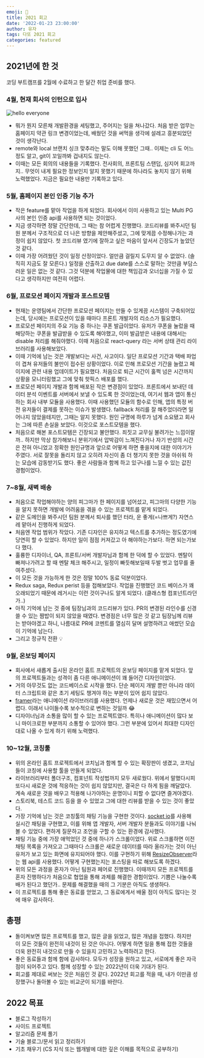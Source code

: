 ```yaml
---
emoji: 🔬
title: 2021 회고
date: '2022-01-23 23:00:00'
author: 유자
tags: 다또 2021 회고
categories: featured
---
```



## 2021년에 한 것
코딩 부트캠프를 2월에 수료하고 한 달간 취업 준비를 했다. 
### 4월, 현재 회사의 인턴으로 입사

![hello everyone](https://s3.us-west-2.amazonaws.com/secure.notion-static.com/c0601bfb-63cb-4bc7-9f9e-26dbb503e64b/Untitled.png?X-Amz-Algorithm=AWS4-HMAC-SHA256&X-Amz-Content-Sha256=UNSIGNED-PAYLOAD&X-Amz-Credential=AKIAT73L2G45EIPT3X45%2F20220123%2Fus-west-2%2Fs3%2Faws4_request&X-Amz-Date=20220123T113231Z&X-Amz-Expires=86400&X-Amz-Signature=68808afd25fd6d50e9039d0917586c91d63de4d2a77a2c012ef802b4c6c2ea20&X-Amz-SignedHeaders=host&response-content-disposition=filename%20%3D%22Untitled.png%22&x-id=GetObject)

- 뭐가 뭔지 모른채 개발환경을 세팅했고, 주어지는 일을 쳐나갔다. 처음 받은 업무는 홈페이지 약관 링크 변경이었는데, 배웠던 것을 써먹을 생각에 설레고 흥분되었던 것이 생각난다. 
- remote와 local 브랜치 싱크 맞추라는 말도 이해 못했던 그때.. 이제는 cli 도 어느정도 알고, git이 꼬일까봐 겁내지도 않는다.
- 이때는 모든 회의의 내용들을 기록했다. 전사회의, 프론트팀 스탠덥, 심지어 회고까지.. 무엇이 내게 필요한 정보인지 알지 못했기 때문에 하나라도 놓치지 않기 위해 노력했었다. 지금은 필요한 내용만 기록하고 있다. 

### 5월, 홈페이지 본인 인증 기능 추가
- 작은 feature를 맡아 작업을 하게 되었다. 회사에서 이미 사용하고 있는 Multi PG사의 본인 인증 api를 사용하면 되는 것이었다. 
- 지금 생각하면 정말 간단한데, 그 때는 참 어렵게 진행했다. 코드리뷰를 봐주시던 팀원 분께서 구조적으로 더 나은 방향을 제안해주셨고, 그에 맞게끔 수정해나가는 과정이 쉽지 않았다. 첫 코드리뷰 였기에 잘하고 싶은 마음이 앞서서 긴장도가 높았던 것 같다. 
- 이때 가장 어려웠던 것이 일정 산정이었다. 얼만큼 걸릴지 도무지 알 수 없었다. (솔직히 지금도 잘 모른다.) 일정을 산출하고 due date를 스스로 말하는 것만큼 부담스러운 일은 없는 것 같다. 그것 덕분에 작업물에 대한 책임감과 오너십을 가질 수 있다고 생각하지만 여전히 어렵다.

### 6월, 프로모션 페이지 개발과 포스트모템
- 현재는 운영팀에서 간단한 프로모션 페이지는 만들 수 있게끔 시스템이 구축되어있는데, 당시에는 프로모션이 있을 때마다 프론트 개발자의 리소스가 필요했다. 
- 프로모션 페이지의 주요 기능 중 하나는 쿠폰 발급이었다. 유저가 쿠폰을 눌렀을 때 해당하는 쿠폰을 발급받을 수 있도록 해야했고, 이미 발급받은 내용에 대해서는 disable 처리를 해줘야했다. 이때 처음으로 react-query 라는 서버 상태 관리 라이브러리를 사용해보았다. 
- 이때 기억에 남는 것은 개발보다는 사건, 사고이다. 일단 프로모션 기간과 택배 파업이 겹쳐 유저들의 불만이 접수된 상황이었다. 이로 인해 프로모션 기간을 늘렸고 페이지에 관련 내용 업데이트가 필요했다. 처음으로 퇴근 시간이 훌쩍 넘은 시간까지 상황을 모니터링했고 그에 맞춰 핫픽스 배포를 했다. 
- 프로모션 페이지 개발과 함께 배포된 작은 변경점이 있었다. 프론트에서 보내던 데이터 분석 이벤트를 서버에서 보낼 수 있도록 한 것이었는데, 여기서 웹과 앱이 통신하는 회사 내부 모듈을 사용했다. 이때 사용했던 모듈의 함수로 인해, 앱의 특정 버전 유저들이 결제를 못하는 이슈가 발생했다. fallback 처리를 잘 해주었더라면 일어나지 않았을테지만, 그때는 알지 못했다. 원인 규명에 하루가 넘게 소요됐고 회사는 그에 따른 손실을 보았다. 이것으로 포스트모템을 했다. 
- 처음으로 해본 포스트모템은 긴장되고 불안했다. 죄짓고 교무실 불려가는 느낌이랄까.. 하지만 막상 참가해보니 분위기에서 압박감이 느껴진다거나 자기 반성의 시간은 전혀 아니었고 정확한 원인규명과 앞으로 어떻게 하면 좋을지에 대한 이야기가 주였다. 서로 잘못을 돌리지 않고 오히려 자신이 좀 더 챙기지 못한 것을 아쉬워 하는 모습에 감동받기도 했다. 좋은 사람들과 함께 하고 있구나를 느낄 수 있는 값진 경험이었다. 


### 7~8월, 새벽 배송
- 처음으로 작업해야하는 양의 피그마가 한 페이지를 넘어섰고, 피그마의 다양한 기능을 알지 못하면 개발에 어려움을 겪을 수 있는 프로젝트를 맡게 되었다. 
- 같은 도메인을 봐주시던 팀원 분께서 퇴사를 했던 터라, 운 좋게(=나쁘게?) 자연스레 맡아서 진행하게 되었다.
- 처음엔 작업 범위가 작았다. 기존 디자인은 유지하고 텍스트를 추가하는 정도였기에 당연히 할 수 있었다. 하지만 일이 점점 커져갔고 아 해야하는가보다. 하면 되는가보다 했다. 
- 훌륭한 디자이너, QA, 프론트/서버 개발자님과 함께 한 덕에 할 수 있었다. 멘탈이 빠져나가려고 할 때 멘탈 체크 해주시고, 일정이 빠듯해보일때 두발 벗고 업무를 줄여주셨다. 
- 이 모든 것을 가능하게 한 것은 정말 100% 동료 덕분이었다. 
- Redux saga, Redux perist 등을 접해보았다. 작업을 진행했던 코드 베이스가 꽤 오래되었기 때문에 레거시는 이런 것이구나도 알게 되었다. (클래스형 컴포넌트라던가..)
- 아직 기억에 남는 것 중에 팀장님과의 코드리뷰가 있다. PR의 변경된 라인수를 신경쓸 수 있는 짬밥이 되지 않았을 때였다. 변경점은 너무 많은 것 같고 팀장님께 리뷰는 받아야겠고 하니, 나름대로 PR에 코멘트를 열심히 달며 설명하려고 애썼던 모습이 기억에 남는다. 
- 그리고 정규직 전환 💡


### 9월, 온보딩 페이지
- 회사에서 새롭게 출시된 온라인 홈트 프로젝트의 온보딩 페이지를 맡게 되었다. 앞의 프로젝트들과는 성격이 좀 다른 애니메이션이 꽤 들어간 디자인이었다.
- 거의 아무것도 없는 코드베이스로 시작을 했다. 단순 페이지 개발 뿐만 아니라 데이터 스크립트와 같은 초기 세팅도 챙겨야 하는 부분이 있어 쉽지 않았다. 
- [framer](https://www.framer.com/docs/)라는 애니메이션 라이브러리를 사용했다. 언제나 새로운 것은 재밌으면서 어렵다. 이래서 나이들수록 보수적으로 변하는 것일까 😂
- 디자이너님과 소통을 많이 할 수 있는 프로젝트였다. 특히나 애니메이션이 많다 보니 마이크로한 부분까지 소통할 수 있어야 했다. 그런 부분에 있어서 최대한 디자인대로 나올 수 있게 하기 위해 노력했다.

### 10~12월, 코칭툴
- 위의 온라인 홈트 프로젝트에서 코치님과 함께 할 수 있는 확장판이 생겼고, 코치님들이 코칭에 사용할 툴을 만들게 되었다.
- 라이브러리부터 폴더구조, 컴포넌트 작성법까지 모두 새로웠다. 위에서 말했다시피 또다시 새로운 것에 적응하는 것이 쉽지 않았지만, 결국은 다 하게 됨을 깨달았다. 계속 새로운 것을 배우고 적용해 나가야하는 운명이니 피할 수 없다면 즐겨야겠다.
- 스토리북, 테스트 코드 등을 쓸 수 있었고 그에 대한 리뷰를 받을 수 있는 것이 좋았다. 
- 가장 기억에 남는 것은 코칭툴의 채팅 기능을 구현한 것이다. [socket io](https://socket.io/docs/v4/)를 사용해 실시간 채팅을 구현했고, 이를 위해 앱 개발자, 서버 개발자 분들과도 이야기를 나눠볼 수 있었다. 편하게 질문하고 조언을 구할 수 있는 환경에 감사했다.
- 채팅 기능 중에 가장 애먹었던 것 중에 하나가 스크롤이었다. 위로 스크롤하면 이전 채팅 목록을 가져오고 그때마다 스크롤은 새로운 데이터를 따라 올라가는 것이 아닌 유저가 보고 있는 화면에 유지되어야 했다. 이를 구현하기 위해 [ResizeObserver](https://developer.mozilla.org/en-US/docs/Web/API/ResizeObserver)라는 웹 api를 사용했다. 어떻게 구현했는지는 포스팅을 따로 해보도록 하겠다.
- 위의 모든 과정을 혼자가 아닌 팀원과 페어로 진행했다. 이때까지 모든 프로젝트를 혼자 진행하다가 처음으로 협업을 통해 과제를 해결한 경험이었다. 기쁨은 나눌수록 배가 된다고 했던가.. 문제를 해결했을 때의 그 기분은 아직도 생생하다. 
- 이 프로젝트를 통해 좋은 동료를 얻었고, 그 동료에게서 배울 점이 아직도 많다는 것에 매우 감사하다.

## 총평
- 돌이켜보면 많은 프로젝트를 했고, 많은 글을 읽었고, 많은 개념을 접했다. 하지만 이 모든 것들이 완전히 내것이 된 것은 아니다. 어떻게 하면 일을 통해 접한 것들을 더욱 완전히 내것으로 만들 수 있을지 고민하고 노력하려고 한다.
- 좋은 동료들과 함께 함에 감사하다. 모두가 성장을 원하고 있고, 서로에게 좋은 자극점이 되어주고 있다. 함께 성장할 수 있는 2022년이 더욱 기대가 된다.
- 회고를 제대로 써보는 것은 처음인 것 같다. 2022년 회고를 적을 때, 내가 이만큼 성장했구나 돌아볼 수 있는 비교군이 되기를 바란다.


## 2022 목표
- 블로그 작성하기
- 사이드 프로젝트 
- 알고리즘 문제 풀기
- 기술 블로그/문서 읽고 정리하기 
- 기초 채우기 (CS 지식 또는 웹개발에 대한 깊은 이해를 목적으로 공부하기)


```toc
```
